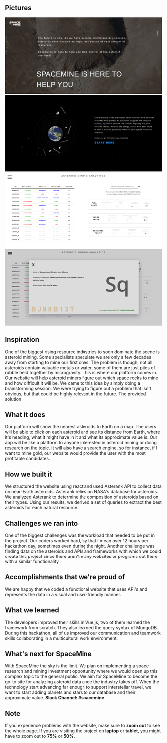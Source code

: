 ## Pictures

![Docs](docs/1.png)
![Docs](docs/2.png)
![Docs](docs/3.png)
![Docs](docs/4.png)

## Inspiration
One of the biggest rising resource industries to soon dominate the scene is asteroid mining. Some specialists speculate we are only a few decades away from starting to mine our first ones. The problem is though, not all asteroids contain valuable metals or water, some of them are just piles of rubble held together by microgravity. This is where our platform comes in. Our website will help asteroid miners figure out which space rocks to mine and how difficult it will be.
We came to this idea by simply doing a brainstorming session. We were trying to figure out a problem that isn't obvious, but that could be highly relevant in the future. The provided solution
## What it does
Our platform will show the nearest asteroids to Earth on a map. The users will be able to click on each asteroid and see its distance from Earth, where it's heading, what it might have in it and what its approximate value is. Our app will be like a platform to anyone interested in asteroid mining or doing research on the topic. It will also have a search engine, so for instance, if I want to mine gold, our website would provide the user with the most profitable candidates. 

## How we built it
We structured the website using react and used Asterank API to collect data on near-Earth asteroids. Asterank relies on NASA's database for asteroids. We analyzed Asterank to determine the composition of asteroids based on their types. Using our results, we derived a set of queries to extract the best asteroids for each natural resource.
## Challenges we ran into
One of the biggest challenges was the workload that needed to be put in the project. Our coders worked hard, by that I mean over 12 hours per hackathon day, sometimes even during the night. Another challenge was finding data on the asteroids and APIs and frameworks with which we could create this project since there aren't many websites or programs out there with a similar functionality
## Accomplishments that we're proud of
We are happy that we coded a functional website that uses API's and represents the data in a visual and user-friendly manner.
## What we learned
The developers improved their skills in Vue.js, two of them learned the framework from scratch. They also learned the query syntax of MongoDB. During this hackathon, all of us improved our communication and teamwork skills collaborating in a multicultural work environment.
## What's next for SpaceMine
With SpaceMine the sky is the limit. We plan on implementing a space research and mining investment opportunity where we would open up this complex topic to the general public. We aim for SpaceMine to become the go-to site for analyzing asteroid data once the industry takes off. When the technology start advancing far enough to support interstellar travel, we want to start adding planets and stars to our database and their approximate value.
**Slack Channel: #spacemine**

## Note
If you experience problems with the website, make sure to **zoom out** to see the whole page. If you are visiting the project on **laptop** or **tablet**, you might have to zoom out to **75%** or **50%**. 
